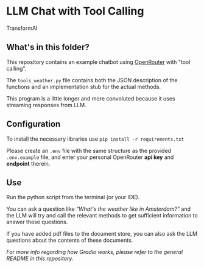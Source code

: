 # LLM Chat with Tool Calling

TransformAI

## What's in this folder?

This repository contains an example chatbot using [OpenRouter](https://openrouter.ai/) with "tool calling".

The `tools_weather.py` file contains both the JSON description of the functions and
an implementation stub for the actual methods.

This program is a little longer and more convoluted because it uses streaming responses from LLM.

## Configuration

To install the necessary libraries use `pip install -r requirements.txt`

Please create an `.env` file with the same structure as the provided `.env.example` file,
and enter your personal OpenRouter **api key** and **endpoint** therein.

## Use

Run the python script from the terminal (or your IDE).

You can ask a question like _"What's the weather like in Amsterdam?"_ and the LLM will
try and call the relevant methods to get sufficient information to answer these questions.

If you have added pdf files to the document store,
you can also ask the LLM questions about the contents of these documents.

_For more info regarding how Gradio works, please refer to the general README in this repository._
